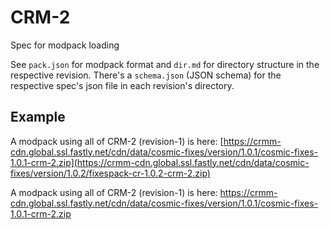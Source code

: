 # CRM-2
Spec for modpack loading

See `pack.json` for modpack format and `dir.md` for directory structure in the respective revision.
There's a `schema.json` (JSON schema) for the respective spec's json file in each revision's directory.

## Example
A modpack using all of CRM-2 (revision-1) is here: [https://crmm-cdn.global.ssl.fastly.net/cdn/data/cosmic-fixes/version/1.0.1/cosmic-fixes-1.0.1-crm-2.zip](https://crmm-cdn.global.ssl.fastly.net/cdn/data/cosmic-fixes/version/1.0.2/fixespack-cr-1.0.2-crm-2.zip)

A modpack using all of CRM-2 (revision-1) is here: https://crmm-cdn.global.ssl.fastly.net/cdn/data/cosmic-fixes/version/1.0.1/cosmic-fixes-1.0.1-crm-2.zip
